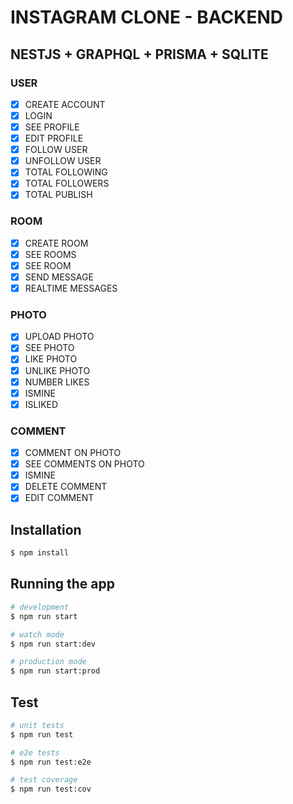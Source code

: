 # INSTAGRAM CLONE - BACKEND
## NESTJS + GRAPHQL + PRISMA + SQLITE

### USER
- [x] CREATE ACCOUNT
- [x] LOGIN
- [x] SEE PROFILE
- [x] EDIT PROFILE
- [x] FOLLOW USER
- [x] UNFOLLOW USER
- [x] TOTAL FOLLOWING
- [x] TOTAL FOLLOWERS
- [x] TOTAL PUBLISH

### ROOM
- [x] CREATE ROOM
- [x] SEE ROOMS
- [x] SEE ROOM
- [x] SEND MESSAGE
- [x] REALTIME MESSAGES

### PHOTO
- [x] UPLOAD PHOTO
- [x] SEE PHOTO
- [x] LIKE PHOTO
- [x] UNLIKE PHOTO
- [x] NUMBER LIKES
- [x] ISMINE
- [x] ISLIKED

### COMMENT
- [x] COMMENT ON PHOTO
- [x] SEE COMMENTS ON PHOTO
- [x] ISMINE
- [x] DELETE COMMENT
- [x] EDIT COMMENT

## Installation

```bash
$ npm install
```

## Running the app

```bash
# development
$ npm run start

# watch mode
$ npm run start:dev

# production mode
$ npm run start:prod
```

## Test

```bash
# unit tests
$ npm run test

# e2e tests
$ npm run test:e2e

# test coverage
$ npm run test:cov
```

